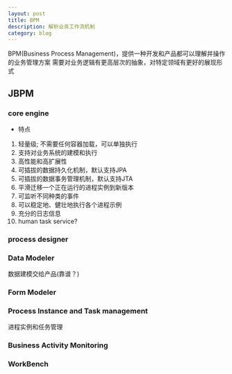 ```yaml
---
layout: post
title: BPM
description: 解析业务工作流机制
category: blog
---
```


BPM(Business Process Management)，提供一种开发和产品都可以理解并操作的业务管理方案
需要对业务逻辑有更高层次的抽象，对特定领域有更好的展现形式

## JBPM

### core engine

- 特点

1. 轻量级; 不需要任何容器加载，可以单独执行
2. 支持对业务系统的建模和执行
3. 高性能和高扩展性
4. 可插拔的数据持久化机制，默认支持JPA
5. 可插拔的数据事务管理机制，默认支持JTA
6. 平滑迁移一个正在运行的进程实例到新版本
7. 可监听不同种类的事件
8. 可以稳定地、健壮地执行各个进程示例
9. 充分的日志信息
10. human task service?

### process designer

### Data Modeler

数据建模交给产品(靠谱？)

### Form Modeler

### Process Instance and Task management

进程实例和任务管理

### Business Activity Monitoring

### WorkBench


